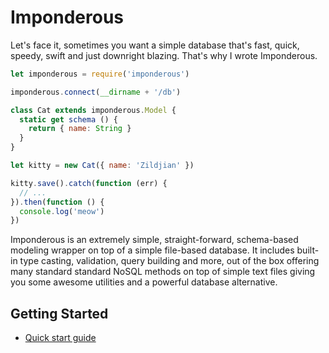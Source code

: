 # Imponderous

Let's face it, sometimes you want a simple database that's fast, quick, speedy, swift and just downright blazing. That's why I wrote Imponderous.

```js
let imponderous = require('imponderous')

imponderous.connect(__dirname + '/db')

class Cat extends imponderous.Model {
  static get schema () {
    return { name: String }
  }
}

let kitty = new Cat({ name: 'Zildjian' })

kitty.save().catch(function (err) {
  // ...
}).then(function () {
  console.log('meow')
})

```

Imponderous is an extremely simple, straight-forward, schema-based modeling wrapper on top of a simple file-based database. It includes built-in type casting, validation, query building and more, out of the box offering many standard standard NoSQL methods on top of simple text files giving you some awesome utilities and a powerful database alternative.

## Getting Started

- [Quick start guide](https://github.com/benhutchins/imponderous/blob/master/docs/index.md)
